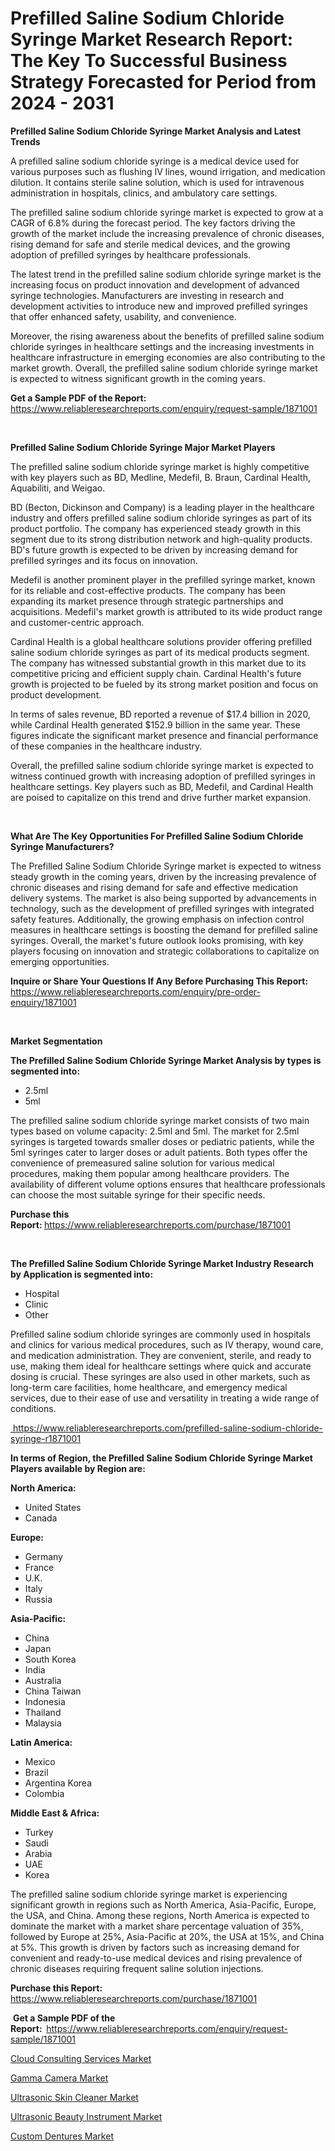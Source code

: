 <p><h1>Prefilled Saline Sodium Chloride Syringe Market Research Report: The Key To Successful Business Strategy Forecasted for Period from 2024 - 2031</h1></p><p><strong>Prefilled Saline Sodium Chloride Syringe Market Analysis and Latest Trends</strong></p>
<p><p>A prefilled saline sodium chloride syringe is a medical device used for various purposes such as flushing IV lines, wound irrigation, and medication dilution. It contains sterile saline solution, which is used for intravenous administration in hospitals, clinics, and ambulatory care settings.</p><p>The prefilled saline sodium chloride syringe market is expected to grow at a CAGR of 6.8% during the forecast period. The key factors driving the growth of the market include the increasing prevalence of chronic diseases, rising demand for safe and sterile medical devices, and the growing adoption of prefilled syringes by healthcare professionals.</p><p>The latest trend in the prefilled saline sodium chloride syringe market is the increasing focus on product innovation and development of advanced syringe technologies. Manufacturers are investing in research and development activities to introduce new and improved prefilled syringes that offer enhanced safety, usability, and convenience.</p><p>Moreover, the rising awareness about the benefits of prefilled saline sodium chloride syringes in healthcare settings and the increasing investments in healthcare infrastructure in emerging economies are also contributing to the market growth. Overall, the prefilled saline sodium chloride syringe market is expected to witness significant growth in the coming years.</p></p>
<p><strong>Get a Sample PDF of the Report:&nbsp;</strong> <a href="https://www.reliableresearchreports.com/enquiry/request-sample/1871001">https://www.reliableresearchreports.com/enquiry/request-sample/1871001</a></p>
<p>&nbsp;</p>
<p><strong>Prefilled Saline Sodium Chloride Syringe Major Market Players</strong></p>
<p><p>The prefilled saline sodium chloride syringe market is highly competitive with key players such as BD, Medline, Medefil, B. Braun, Cardinal Health, Aquabiliti, and Weigao. </p><p>BD (Becton, Dickinson and Company) is a leading player in the healthcare industry and offers prefilled saline sodium chloride syringes as part of its product portfolio. The company has experienced steady growth in this segment due to its strong distribution network and high-quality products. BD's future growth is expected to be driven by increasing demand for prefilled syringes and its focus on innovation.</p><p>Medefil is another prominent player in the prefilled syringe market, known for its reliable and cost-effective products. The company has been expanding its market presence through strategic partnerships and acquisitions. Medefil's market growth is attributed to its wide product range and customer-centric approach.</p><p>Cardinal Health is a global healthcare solutions provider offering prefilled saline sodium chloride syringes as part of its medical products segment. The company has witnessed substantial growth in this market due to its competitive pricing and efficient supply chain. Cardinal Health's future growth is projected to be fueled by its strong market position and focus on product development.</p><p>In terms of sales revenue, BD reported a revenue of $17.4 billion in 2020, while Cardinal Health generated $152.9 billion in the same year. These figures indicate the significant market presence and financial performance of these companies in the healthcare industry. </p><p>Overall, the prefilled saline sodium chloride syringe market is expected to witness continued growth with increasing adoption of prefilled syringes in healthcare settings. Key players such as BD, Medefil, and Cardinal Health are poised to capitalize on this trend and drive further market expansion.</p></p>
<p>&nbsp;</p>
<p><strong>What Are The Key Opportunities For Prefilled Saline Sodium Chloride Syringe Manufacturers?</strong></p>
<p><p>The Prefilled Saline Sodium Chloride Syringe market is expected to witness steady growth in the coming years, driven by the increasing prevalence of chronic diseases and rising demand for safe and effective medication delivery systems. The market is also being supported by advancements in technology, such as the development of prefilled syringes with integrated safety features. Additionally, the growing emphasis on infection control measures in healthcare settings is boosting the demand for prefilled saline syringes. Overall, the market's future outlook looks promising, with key players focusing on innovation and strategic collaborations to capitalize on emerging opportunities.</p></p>
<p><strong>Inquire or Share Your Questions If Any Before Purchasing This Report:</strong> <a href="https://www.reliableresearchreports.com/enquiry/pre-order-enquiry/1871001">https://www.reliableresearchreports.com/enquiry/pre-order-enquiry/1871001</a></p>
<p>&nbsp;</p>
<p><strong>Market Segmentation</strong></p>
<p><strong>The Prefilled Saline Sodium Chloride Syringe Market Analysis by types is segmented into:</strong></p>
<p><ul><li>2.5ml</li><li>5ml</li></ul></p>
<p><p>The prefilled saline sodium chloride syringe market consists of two main types based on volume capacity: 2.5ml and 5ml. The market for 2.5ml syringes is targeted towards smaller doses or pediatric patients, while the 5ml syringes cater to larger doses or adult patients. Both types offer the convenience of premeasured saline solution for various medical procedures, making them popular among healthcare providers. The availability of different volume options ensures that healthcare professionals can choose the most suitable syringe for their specific needs.</p></p>
<p><strong>Purchase this Report:&nbsp;</strong><a href="https://www.reliableresearchreports.com/purchase/1871001">https://www.reliableresearchreports.com/purchase/1871001</a></p>
<p>&nbsp;</p>
<p><strong>The Prefilled Saline Sodium Chloride Syringe Market Industry Research by Application is segmented into:</strong></p>
<p><ul><li>Hospital</li><li>Clinic</li><li>Other</li></ul></p>
<p><p>Prefilled saline sodium chloride syringes are commonly used in hospitals and clinics for various medical procedures, such as IV therapy, wound care, and medication administration. They are convenient, sterile, and ready to use, making them ideal for healthcare settings where quick and accurate dosing is crucial. These syringes are also used in other markets, such as long-term care facilities, home healthcare, and emergency medical services, due to their ease of use and versatility in treating a wide range of conditions.</p></p>
<p><a href="https://www.reliableresearchreports.com/prefilled-saline-sodium-chloride-syringe-r1871001">&nbsp;https://www.reliableresearchreports.com/prefilled-saline-sodium-chloride-syringe-r1871001</a></p>
<p><strong>In terms of Region, the Prefilled Saline Sodium Chloride Syringe Market Players available by Region are:</strong></p>
<p>
    <p> <strong> North America: </strong>
        <ul>
            <li>United States</li>
            <li>Canada</li>
        </ul>
        </p> 
    <p> <strong> Europe: </strong>
        <ul>
            <li>Germany</li>
            <li>France</li>
            <li>U.K.</li>
            <li>Italy</li>
            <li>Russia</li>
        </ul>
        </p> 
    <p> <strong> Asia-Pacific: </strong>
        <ul>
            <li>China</li>
            <li>Japan</li>
            <li>South Korea</li>
            <li>India</li>
            <li>Australia</li>
            <li>China Taiwan</li>
            <li>Indonesia</li>
            <li>Thailand</li>
            <li>Malaysia</li>
        </ul>
        </p> 
    <p> <strong> Latin America: </strong>
        <ul>
            <li>Mexico</li>
            <li>Brazil</li>
            <li>Argentina Korea</li>
            <li>Colombia</li>
        </ul>
        </p> 
    <p> <strong> Middle East & Africa: </strong>
        <ul>
            <li>Turkey</li>
            <li>Saudi</li>
            <li>Arabia</li>
            <li>UAE</li>
            <li>Korea</li>
        </ul>
    </p>
    </p>
<p><p>The prefilled saline sodium chloride syringe market is experiencing significant growth in regions such as North America, Asia-Pacific, Europe, the USA, and China. Among these regions, North America is expected to dominate the market with a market share percentage valuation of 35%, followed by Europe at 25%, Asia-Pacific at 20%, the USA at 15%, and China at 5%. This growth is driven by factors such as increasing demand for convenient and ready-to-use medical devices and rising prevalence of chronic diseases requiring frequent saline solution injections.</p></p>
<p><strong>Purchase this Report: </strong><a href="https://www.reliableresearchreports.com/purchase/1871001">https://www.reliableresearchreports.com/purchase/1871001</a></p>
<p>&nbsp;<strong>Get a Sample PDF of the Report:&nbsp;&nbsp;</strong><a href="https://www.reliableresearchreports.com/enquiry/request-sample/1871001">https://www.reliableresearchreports.com/enquiry/request-sample/1871001</a></p>
<p><strong></strong></p>
<p><p><a href="https://issuu.com/reportprime-2/docs/cloud-consulting-services-market-size-2030.pptx">Cloud Consulting Services Market</a></p><p><a href="https://github.com/nicoletavirag/Market-Research-Report-List-4/blob/main/gamma-camera-market.md">Gamma Camera Market</a></p><p><a href="https://github.com/ochgvvcj16/Market-Research-Report-List-1/blob/main/ultrasonic-skin-cleaner-market.md">Ultrasonic Skin Cleaner Market</a></p><p><a href="https://github.com/btwcqfvq34/Market-Research-Report-List-2/blob/main/ultrasonic-beauty-instrument-market.md">Ultrasonic Beauty Instrument Market</a></p><p><a href="https://github.com/JosephMorgnlvXXff/Market-Research-Report-List-1/blob/main/custom-dentures-market.md">Custom Dentures Market</a></p></p>